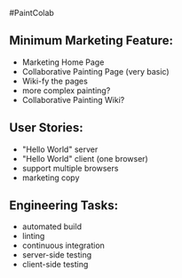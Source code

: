 #PaintColab

Minimum Marketing Feature:
--------------------
* Marketing Home Page
* Collaborative Painting Page (very basic)
* Wiki-fy the pages
* more complex painting?
* Collaborative Painting Wiki?

User Stories:
-------------
* "Hello World" server
* "Hello World" client (one browser)
* support multiple browsers
* marketing copy

Engineering Tasks:
--------------------
* automated build
* linting
* continuous integration
* server-side testing
* client-side testing



